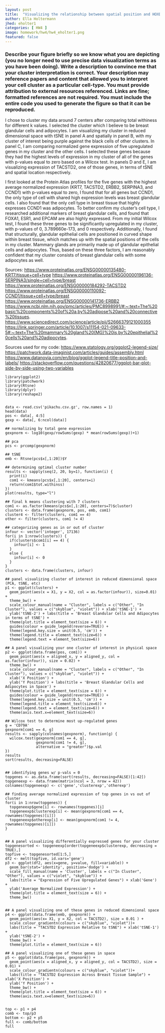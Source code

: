 ```yaml
---
layout: post
title:  "Visualizing the relationship between spatial position and HOXD8 expression"
author: Ella Holtermann
jhed: eholter1
categories: [ HW4 ]
image: homework/hw4/hw4_eholter1.png
featured: false
---
```


### Describe your figure briefly so we know what you are depicting (you no longer need to use precise data visualization terms as you have been doing). Write a description to convince me that your cluster interpretation is correct. Your description may reference papers and content that allowed you to interpret your cell cluster as a particular cell-type. You must provide attribution to external resources referenced. Links are fine; formatted references are not required. You must include the entire code you used to generate the figure so that it can be reproduced. 

I chose to cluster my data around 7 centers after comparing total withiness for different k values. I selected the cluster which I believe to be breast glandular cells and adipocytes. I am visualizing my cluster in reduced dimensional space with tSNE in panel A and spatially in panel B, with my cluster of interest being purple against the black cells of other clusters. In panel C, I am comparing normalized gene expression of five upregulated genes in my cluster and the other cells. I selected these genes because they had the highest levels of expression in my cluster of all of the genes with p-values equal to zero based on a Wilcox test. In panels D and E, I am visualizing expression of TACSTD2, one of those genes, in terms of tSNE and spatial location respectively.

I first looked at the Protein Atlas profiles for the five genes with the highest average normalized expression (KRT7, TACSTD2, ERBB2, SERPINA3, and CCND1) with p-values equal to zero, I found that for all genes but CCND1, the only type of cell with shared high expression levels was breast glandular cells. I also found that the only cell type in breast tissue that highly expresses CCND1 was adipocytes. To better confirm my cluster’s cell type, I researched additional markers of breast glandular cells, and found that FOXA1, ESR1, and EPCAM are also highly expressed. From my initial Wilcox test, I found these three genes to be significantly upregulated in my cluster, with p-values of 0, 3.789660e-173, and 0 respectively. Additionally, I found that structurally, glandular epithelial cells are positioned in curved shape within breast tissue, which matches up with the spatial positions of the cells in my cluster. Mammary glands are primarily made up of glandular epithelial cells and adipocytes. Thus, based on these three factors, I am reasonably confident that my cluster consists of breast glandular cells with some adipocytes as well.

Sources:
https://www.proteinatlas.org/ENSG00000135480-KRT7/tissue+cell+type
https://www.proteinatlas.org/ENSG00000196136-SERPINA3/single+cell+type/breast
https://www.proteinatlas.org/ENSG00000184292-TACSTD2
https://www.proteinatlas.org/ENSG00000110092-CCND1/tissue+cell+type/breast
https://www.proteinatlas.org/ENSG00000141736-ERBB2
https://www.ncbi.nlm.nih.gov/pmc/articles/PMC8998991/#:~:text=The%20basic%20components%20of%20a,by%20adipose%20and%20connective%20tissues.
https://www.sciencedirect.com/science/article/pii/S2666379121000355
https://link.springer.com/article/10.1007/s11154-021-09633-5#:~:text=The%20mammary%20gland%20(MG)%20is,by%20epithelial%20cells%20and%20adipocytes.

Sources used for my code:
https://www.statology.org/ggplot2-legend-size/
https://patchwork.data-imaginist.com/articles/guides/assembly.html
https://www.datanovia.com/en/blog/ggplot-legend-title-position-and-labels/
https://stackoverflow.com/questions/42820677/ggplot-bar-plot-side-by-side-using-two-variables



```{r}
library(ggplot2)
library(patchwork)
library(Rtsne)
library(dplyr)
library(reshape2)


data <- read.csv('pikachu.csv.gz', row.names = 1)
head(data)
pos <- data[, 4:5]
gexp <- data[, 6:ncol(data)]

## normalizing by total gene expression
gexpnorm <- log10(gexp/rowSums(gexp) * mean(rowSums(gexp))+1)

## pca
pcs <- prcomp(gexpnorm)

## tSNE
emb <- Rtsne(pcs$x[,1:20])$Y

## determining optimal cluster number
results <- sapply(seq(2, 20, by=1), function(i) {
  print(i)
  com1 <- kmeans(pcs$x[,1:20], centers=i)
  return(com1$tot.withinss)
})
plot(results, type="l")

## final k means clustering with 7 clusters
com1 <- as.factor(kmeans(pcs$x[,1:20], centers=7)$cluster)
clusters <- data.frame(gexpnorm, pos, emb, com1)
cluster4 <- filter(clusters, com1 == 4)
other <- filter(clusters, com1 != 4)

## categorizing genes as in or out of cluster
infour <- vector('integer', 17136)
for(i in 1:nrow(clusters)) {
  if(clusters$com1[i] == 4) {
    infour[i] <- 1
  }
  else {
    infour[i] <- 0
  }
}
clusters <- data.frame(clusters, infour)

## panel visualizing cluster of interest in reduced dimensional space (PCA, tSNE, etc)
p1 <- ggplot(clusters) +
  geom_point(aes(x = X1, y = X2, col = as.factor(infour)), size=0.01) + 
  theme_bw() + 
  scale_colour_manual(name = "Cluster", labels = c("Other", "In Cluster"), values = c("skyblue", "violet")) + xlab('tSNE-1') +
  ylab('tSNE-2') + labs(title = 'Breast Glandular Cells and Adipocytes in terms of tSNE') +
  theme(plot.title = element_text(size = 6)) +
  guides(colour = guide_legend(reverse=TRUE)) +
  theme(legend.key.size = unit(0.5, 'cm')) +
  theme(legend.title = element_text(size=6)) +
  theme(legend.text = element_text(size=6))

## A panel visualizing your one cluster of interest in physical space
p2 <- ggplot(data.frame(pos, com1)) + 
  geom_point(aes(x = aligned_x, y = aligned_y, col = as.factor(infour)), size = 0.02) +
  theme_bw() + 
  scale_colour_manual(name = "Cluster", labels = c("Other", "In Cluster"), values = c("skyblue", "violet")) + 
  xlab('X Position') +
  ylab('Y Position') + labs(title = 'Breast Glandular Cells and Adipocytes in Space') +
  theme(plot.title = element_text(size = 6)) +
  guides(colour = guide_legend(reverse=TRUE)) +
  theme(legend.key.size = unit(0.5, 'cm')) +
  theme(legend.title = element_text(size=6)) +
  theme(legend.text = element_text(size=6)) +
  theme(axis.text.x=element_text(size=6))

## Wilcox test to determine most up-regulated genes
g = 'CD79A'
gexpnorm[com1 == 4, g]
results <- sapply(colnames(gexpnorm), function(g) {
  wilcox.test(gexpnorm[com1 == 4, g],
              gexpnorm[com1 != 4, g],
              alternative = "greater")$p.val
})
results
sort(results, decreasing=FALSE)


## identifying genes w/ p-vals = 0
topgenes <- as.data.frame(sort(results, decreasing=FALSE)[1:42])
topgeneexp <- data.frame(matrix(ncol = 3, nrow = 42))
colnames(topgeneexp) <- c('gene','clusterexp','otherexp')

## finding average normalized expression of top genes in vs out of cluster
for(i in 1:nrow(topgenes)) {
  topgeneexp$gene[i] <- rownames(topgenes)[i]
  topgeneexp$clusterexp[i] <- mean(gexpnorm[com1 == 4, rownames(topgenes)[i]])
  topgeneexp$otherexp[i] <- mean(gexpnorm[com1 != 4, rownames(topgenes)[i]])
}


## A panel visualizing differentially expressed genes for your cluster
topgenesorted <- topgeneexp[order(topgeneexp$clusterexp, decreasing = TRUE),]
topfive <- topgenesorted[1:5,]
df2 <- melt(topfive, id.vars='gene')
p3 <- ggplot(df2, aes(x=gene, y=value, fill=variable)) +
  geom_bar(stat='identity', position='dodge') +
  scale_fill_manual(name = 'Cluster', labels = c("In Cluster", "Other"), values = c("violet", "skyblue")) +
  labs(title = "Expression of Five Upregulated Genes") + xlab('Gene') +
  ylab('Average Normalized Expression') +
  theme(plot.title = element_text(size = 6)) +
  theme_bw()


## A panel visualizing one of these genes in reduced dimensional space
p4 <- ggplot(data.frame(emb, gexpnorm)) + 
  geom_point(aes(x= X1, y = X2, col = TACSTD2), size = 0.01 ) +
  scale_colour_gradientn(colours = c("skyblue", "violet"))+
  labs(title = "TACSTD2 Expression Relative to tSNE") + xlab('tSNE-1') +
  ylab('tSNE-2') +
  theme_bw() +
  theme(plot.title = element_text(size = 6))

## A panel visualizing one of these genes in space
p5 <- ggplot(data.frame(pos, gexpnorm)) +
  geom_point(aes(x = aligned_x, y = aligned_y, col = TACSTD2), size = 0.01) +
  scale_colour_gradientn(colours = c("skyblue", "violet"))+
  labs(title = "TACSTD2 Expression Across Breast Tissue Sample") + xlab('X Position') +
  ylab('Y Position') +
  theme_bw() +
  theme(plot.title = element_text(size = 6)) +
  theme(axis.text.x=element_text(size=6))


top <- p1 + p4 
comb <- top/p3
bottom <- p2 + p5
full <- comb/bottom
full


```
